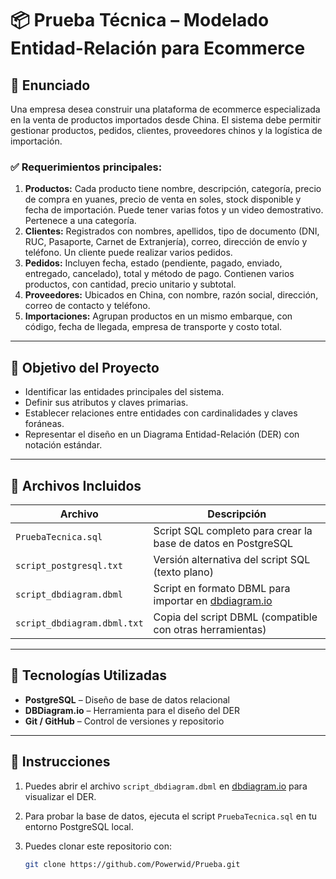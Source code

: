 # 📦 Prueba Técnica – Modelado Entidad-Relación para Ecommerce

## 📝 Enunciado

Una empresa desea construir una plataforma de ecommerce especializada en la venta de productos importados desde China. El sistema debe permitir gestionar productos, pedidos, clientes, proveedores chinos y la logística de importación.

### ✅ Requerimientos principales:

1. **Productos:** Cada producto tiene nombre, descripción, categoría, precio de compra en yuanes, precio de venta en soles, stock disponible y fecha de importación. Puede tener varias fotos y un video demostrativo. Pertenece a una categoría.
2. **Clientes:** Registrados con nombres, apellidos, tipo de documento (DNI, RUC, Pasaporte, Carnet de Extranjería), correo, dirección de envío y teléfono. Un cliente puede realizar varios pedidos.
3. **Pedidos:** Incluyen fecha, estado (pendiente, pagado, enviado, entregado, cancelado), total y método de pago. Contienen varios productos, con cantidad, precio unitario y subtotal.
4. **Proveedores:** Ubicados en China, con nombre, razón social, dirección, correo de contacto y teléfono.
5. **Importaciones:** Agrupan productos en un mismo embarque, con código, fecha de llegada, empresa de transporte y costo total.

---

## 🎯 Objetivo del Proyecto

- Identificar las entidades principales del sistema.
- Definir sus atributos y claves primarias.
- Establecer relaciones entre entidades con cardinalidades y claves foráneas.
- Representar el diseño en un Diagrama Entidad-Relación (DER) con notación estándar.

---

## 📁 Archivos Incluidos

| Archivo                        | Descripción                                                             |
|-------------------------------|-------------------------------------------------------------------------|
| `PruebaTecnica.sql`           | Script SQL completo para crear la base de datos en PostgreSQL          |
| `script_postgresql.txt`       | Versión alternativa del script SQL (texto plano)                        |
| `script_dbdiagram.dbml`       | Script en formato DBML para importar en [dbdiagram.io](https://dbdiagram.io) |
| `script_dbdiagram.dbml.txt`   | Copia del script DBML (compatible con otras herramientas)              |

---

## 🧰 Tecnologías Utilizadas

- **PostgreSQL** – Diseño de base de datos relacional
- **DBDiagram.io** – Herramienta para el diseño del DER
- **Git / GitHub** – Control de versiones y repositorio

---

## 📌 Instrucciones

1. Puedes abrir el archivo `script_dbdiagram.dbml` en [dbdiagram.io](https://dbdiagram.io) para visualizar el DER.
2. Para probar la base de datos, ejecuta el script `PruebaTecnica.sql` en tu entorno PostgreSQL local.
3. Puedes clonar este repositorio con:

   ```bash
   git clone https://github.com/Powerwid/Prueba.git
